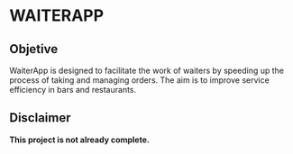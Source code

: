# WAITERAPP

## Objetive

WaiterApp is designed to facilitate the work of waiters by speeding up the process of taking and managing orders. The aim is to improve service efficiency in bars and restaurants.

## Disclaimer

**This project is not already complete.**
